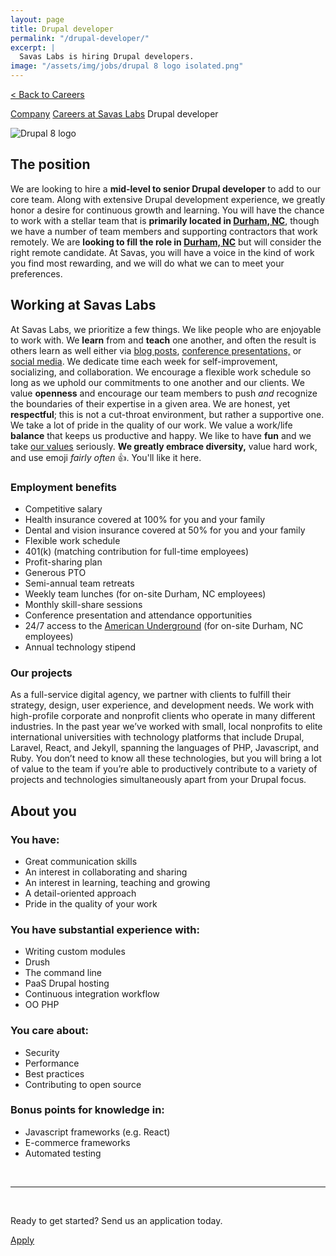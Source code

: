 ```yaml
---
layout: page
title: Drupal developer
permalink: "/drupal-developer/"
excerpt: |
  Savas Labs is hiring Drupal developers.
image: "/assets/img/jobs/drupal 8 logo isolated.png"
---
```


<p class="breadcrumbs hide-for-medium hide-for-large">
    <a href="/careers">< Back to Careers</a>
</p>
<p class="breadcrumbs hide-for-small">
    <a href="/company">Company</a><i class="fa fa-caret-right"></i>
    <a href="/careers">Careers at Savas Labs</a><i class="fa fa-caret-right"></i>
    Drupal developer
</p>

<div class="icon--job">
    <img src="/assets/img/jobs/drupal 8 logo isolated.svg" alt="Drupal 8 logo">
</div>

## The position

We are looking to hire a **mid-level to senior Drupal developer** to add to our core team. Along with extensive Drupal development experience, we greatly honor a desire for continuous growth and learning. You will have the chance to work with a stellar team that is **primarily located in [Durham, NC](/durham)**, though we have a number of team members and supporting contractors that work remotely. We are **looking to fill the role in [Durham, NC](/durham)** but will consider the right remote candidate. At Savas, you will have a voice in the kind of work you find most rewarding, and we will do what we can to meet your preferences.

## Working at Savas Labs

At Savas Labs, we prioritize a few things. We like people who are enjoyable to work with. We **learn** from and **teach** one another, and often the result is others learn as well either via [blog posts](/blog),
 [conference presentations,](/results/open-source/#presentations) or [social media](https://twitter.com/savaslabs). We dedicate time each week for self-improvement, socializing, and collaboration. We encourage a flexible work schedule so long as we uphold our commitments to one another and our clients. We value **openness** and encourage our team members to push _and_ recognize the boundaries of their expertise in a given area. We are honest, yet **respectful**; this is not a cut-throat environment, but rather a supportive one. We take a lot of pride in the quality of our work. We value a work/life **balance** that keeps us productive and happy. We like to have **fun** and we take [our values](/company/mission-and-values/) seriously. **We greatly embrace diversity,** value hard work, and use emoji _fairly often_ :+1:. You'll like it here.

### Employment benefits

+ Competitive salary
+ Health insurance covered at 100% for you and your family
+ Dental and vision insurance covered at 50% for you and your family
+ Flexible work schedule
+ 401(k) (matching contribution for full-time employees)
+ Profit-sharing plan
+ Generous PTO
+ Semi-annual team retreats
+ Weekly team lunches (for on-site Durham, NC employees)
+ Monthly skill-share sessions
+ Conference presentation and attendance opportunities
+ 24/7 access to the [American Underground](http://americanunderground.com/) (for on-site Durham, NC employees)
+ Annual technology stipend

### Our projects

As a full-service digital agency, we partner with clients to fulfill their strategy, design, user experience, and development needs. We work with high-profile corporate and nonprofit clients who operate in many different industries. In the past year we’ve worked with small, local nonprofits to elite international universities with technology platforms that include Drupal, Laravel, React, and Jekyll, spanning the languages of PHP, Javascript, and Ruby. You don’t need to know all these technologies, but you will bring a lot of value to the team if you’re able to productively contribute to a variety of projects and technologies simultaneously apart from your Drupal focus.

## About you

### You have:

+ Great communication skills
+ An interest in collaborating and sharing
+ An interest in learning, teaching and growing
+ A detail-oriented approach
+ Pride in the quality of your work

### You have substantial experience with:

+ Writing custom modules
+ Drush
+ The command line
+ PaaS Drupal hosting
+ Continuous integration workflow
+ OO PHP

### You care about:
+ Security
+ Performance
+ Best practices
+ Contributing to open source

### Bonus points for knowledge in:

+ Javascript frameworks (e.g. React)
+ E-commerce frameworks
+ Automated testing

<br>

---

<br>

Ready to get started? Send us an application today.

<a href="https://savas-labs.breezy.hr/p/b2a556a7a1ab-drupal-developer/apply" class="button--arrow--orange">Apply</a>
